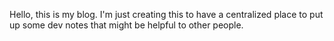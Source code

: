 Hello, this is my blog. I'm just creating this to have a centralized place to put up some dev notes that might be helpful to other people.

